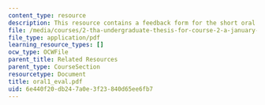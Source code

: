 ```yaml
---
content_type: resource
description: This resource contains a feedback form for the short oral presentation.
file: /media/courses/2-tha-undergraduate-thesis-for-course-2-a-january-iap-2007/6e440f20db247a0e3f23840d65ee6fb7_oral1_eval.pdf
file_type: application/pdf
learning_resource_types: []
ocw_type: OCWFile
parent_title: Related Resources
parent_type: CourseSection
resourcetype: Document
title: oral1_eval.pdf
uid: 6e440f20-db24-7a0e-3f23-840d65ee6fb7
---
```

